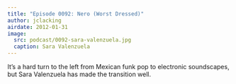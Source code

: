 ```yaml
---
title: "Episode 0092: Nero (Worst Dressed)"
author: jclacking
airdate: 2012-01-31
image:
  src: podcast/0092-sara-valenzuela.jpg
  caption: Sara Valenzuela
---
```

It’s a hard turn to the left from Mexican funk pop to electronic soundscapes, but Sara Valenzuela has made the transition well.
